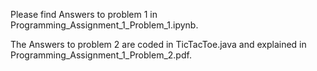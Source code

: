 <p>Please find Answers to problem 1 in Programming_Assignment_1_Problem_1.ipynb.
<p>The Answers to problem 2 are coded in TicTacToe.java and explained in Programming_Assignment_1_Problem_2.pdf. 